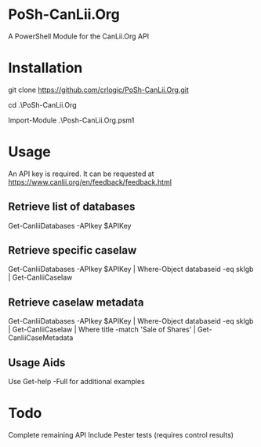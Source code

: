 # PoSh-CanLii.Org
A PowerShell Module for the CanLii.Org API

# Installation
git clone https://github.com/crlogic/PoSh-CanLii.Org.git

cd .\PoSh-CanLii.Org

Import-Module .\Posh-CanLii.Org.psm1

# Usage
An API key is required. It can be requested at https://www.canlii.org/en/feedback/feedback.html

## Retrieve list of databases
Get-CanliiDatabases -APIkey $APIKey

## Retrieve specific caselaw
Get-CanliiDatabases -APIkey $APIKey | Where-Object databaseid -eq sklgb | Get-CanliiCaselaw

## Retrieve caselaw metadata
Get-CanliiDatabases -APIkey $APIKey | Where-Object databaseid -eq sklgb | Get-CanliiCaselaw | Where title -match 'Sale of Shares' | Get-CanliiCaseMetadata

## Usage Aids
Use Get-help -Full for additional examples

# Todo
Complete remaining API
Include Pester tests (requires control results)
